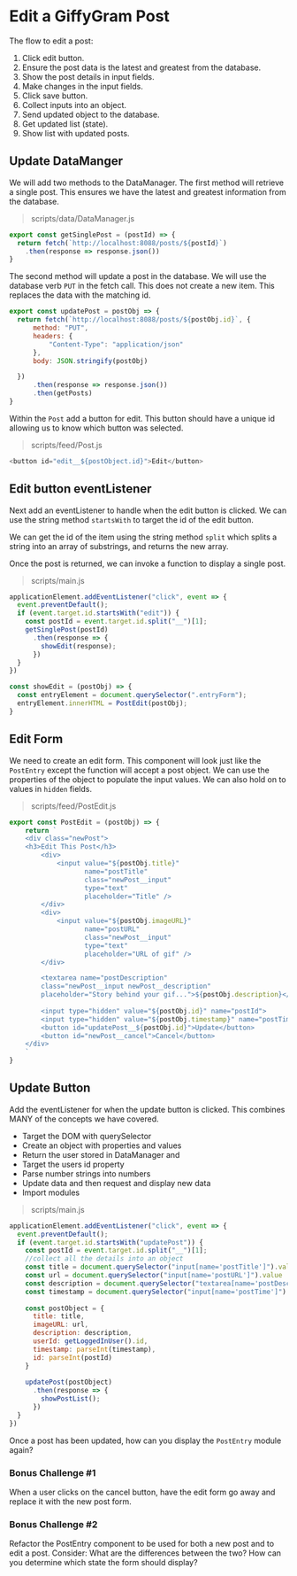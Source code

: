 # Edit a GiffyGram Post

The flow to edit a post:
1. Click edit button.
1. Ensure the post data is the latest and greatest from the database.
1. Show the post details in input fields.
1. Make changes in the input fields.
1. Click save button.
1. Collect inputs into an object.
1. Send updated object to the database.
1. Get updated list (state).
1. Show list with updated posts.


## Update DataManger
We will add two methods to the DataManager. The first method will retrieve a single post. This ensures we have the latest and greatest information from the database.

> scripts/data/DataManager.js

```js
export const getSinglePost = (postId) => {
  return fetch(`http://localhost:8088/posts/${postId}`)
    .then(response => response.json())
}
```

The second method will update a post in the database. We will use the database verb `PUT` in the fetch call. This does not create a new item. This replaces the data with the matching id.

```js
export const updatePost = postObj => {
  return fetch(`http://localhost:8088/posts/${postObj.id}`, {
      method: "PUT",
      headers: {
          "Content-Type": "application/json"
      },
      body: JSON.stringify(postObj)

  })
      .then(response => response.json())
      .then(getPosts)
}
```

Within the `Post` add a button for edit. This button should have a unique id allowing us to know which button was selected.

> scripts/feed/Post.js
```js
<button id="edit__${postObject.id}">Edit</button>

```

## Edit button eventListener
Next add an eventListener to handle when the edit button is clicked. We can use the string method `startsWith` to target the id of the edit button.

We can get the id of the item using the string method `split` which splits a string into an array of substrings, and returns the new array. 

Once the post is returned, we can invoke a function to display a single post. 

> scripts/main.js
```js
applicationElement.addEventListener("click", event => {
  event.preventDefault();
  if (event.target.id.startsWith("edit")) {
    const postId = event.target.id.split("__")[1];
    getSinglePost(postId)
      .then(response => {
        showEdit(response);
      })
  }
})
```

```js
const showEdit = (postObj) => {
  const entryElement = document.querySelector(".entryForm");
  entryElement.innerHTML = PostEdit(postObj);
}
```

## Edit Form
We need to create an edit form. This component will look just like the `PostEntry` except the function will accept a post object. We can use the properties of the object to populate the input values. We can also hold on to values in `hidden` fields.

> scripts/feed/PostEdit.js
```js
export const PostEdit = (postObj) => {
	return `
	<div class="newPost">
	<h3>Edit This Post</h3>
		<div>
			<input value="${postObj.title}"
				   name="postTitle"
				   class="newPost__input"
				   type="text"
				   placeholder="Title" />
		</div>
		<div>
			<input value="${postObj.imageURL}"
				   name="postURL"
				   class="newPost__input"
				   type="text"
				   placeholder="URL of gif" />
		</div>

    	<textarea name="postDescription"
    	class="newPost__input newPost__description"
    	placeholder="Story behind your gif...">${postObj.description}</textarea>
		
		<input type="hidden" value="${postObj.id}" name="postId">
		<input type="hidden" value="${postObj.timestamp}" name="postTime">	
		<button id="updatePost__${postObj.id}">Update</button>
		<button id="newPost__cancel">Cancel</button>
	</div>
	`
}
```

## Update Button
Add the eventListener for when the update button is clicked. This combines MANY of the concepts we have covered.
* Target the DOM with querySelector
* Create an object with properties and values
* Return the user stored in DataManager and
* Target the users id property
* Parse number strings into numbers
* Update data and then request and display new data
* Import modules

> scripts/main.js

```js
applicationElement.addEventListener("click", event => {
  event.preventDefault();
  if (event.target.id.startsWith("updatePost")) {
    const postId = event.target.id.split("__")[1];
    //collect all the details into an object
    const title = document.querySelector("input[name='postTitle']").value
    const url = document.querySelector("input[name='postURL']").value
    const description = document.querySelector("textarea[name='postDescription']").value
    const timestamp = document.querySelector("input[name='postTime']").value
    
    const postObject = {
      title: title,
      imageURL: url,
      description: description,
      userId: getLoggedInUser().id,
      timestamp: parseInt(timestamp),
      id: parseInt(postId)
    }
    
    updatePost(postObject)
      .then(response => {
        showPostList();
      })
  }
})
```

Once a post has been updated, how can you display the `PostEntry` module again?


### Bonus Challenge #1
When a user clicks on the cancel button, have the edit form go away and replace it with the new post form.

### Bonus Challenge #2
Refactor the PostEntry component to be used for both a new post and to edit a post. Consider: What are the differences between the two? How can you determine which state the form should display?